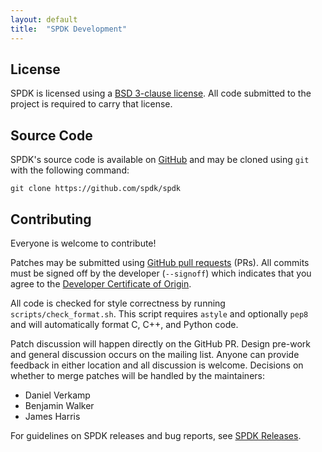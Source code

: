 ```yaml
---
layout: default
title:  "SPDK Development"
---
```


License
--------

SPDK is licensed using a [BSD 3-clause license](https://opensource.org/licenses/BSD-3-Clause). All code submitted to the project is required to carry that license.

Source Code
-----------

SPDK's source code is available on [GitHub](https://github.com/spdk/spdk) and may be cloned using `git` with the following command:

~~~{.sh}
git clone https://github.com/spdk/spdk
~~~

Contributing
------------

Everyone is welcome to contribute!

Patches may be submitted using [GitHub pull requests](http://github.com/spdk/spdk/pulls) (PRs). All commits must be signed off by the developer (`--signoff`) which indicates that you agree to the [Developer Certificate of Origin](http://developercertificate.org/).

All code is checked for style correctness by running `scripts/check_format.sh`. This script requires `astyle` and optionally `pep8` and will automatically format C, C++, and Python code. 

Patch discussion will happen directly on the GitHub PR. Design pre-work and general discussion occurs on the mailing list. Anyone can provide feedback in either location and all discussion is welcome. Decisions on whether to merge patches will be handled by the maintainers:

* Daniel Verkamp
* Benjamin Walker
* James Harris

For guidelines on SPDK releases and bug reports, see [SPDK Releases](http://www.spdk.io/releases).